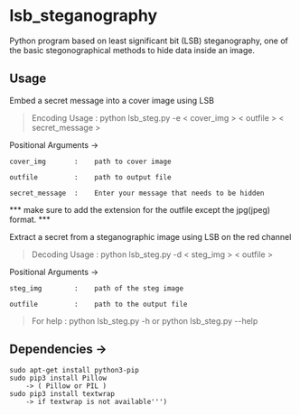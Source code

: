 # lsb_steganography
Python program based on least significant bit (LSB) steganography, one of the basic stegonographical methods to hide data inside an image.

## Usage

Embed a secret message into a cover image using LSB

> Encoding Usage : python lsb_steg.py -e < cover_img > < outfile > < secret_message > 

Positional Arguments ->

    cover_img       :    path to cover image
    
    outfile         :    path to output file
    
    secret_message  :    Enter your message that needs to be hidden
    

   *** make sure to add the extension for the outfile except the jpg(jpeg) format. ***
    

 Extract a secret from a steganographic image using LSB on the red channel
 
 > Decoding Usage : python lsb_steg.py -d < steg_img > < outfile > 
 
 Positional Arguments ->
 
    steg_img        :    path of the steg image
    
    outfile         :    path to the output file
    
> For help       : python lsb_steg.py -h or python lsb_steg.py --help 


## Dependencies ->
    sudo apt-get install python3-pip
    sudo pip3 install Pillow
        -> ( Pillow or PIL )    
    sudo pip3 install textwrap
        -> if textwrap is not available''')

